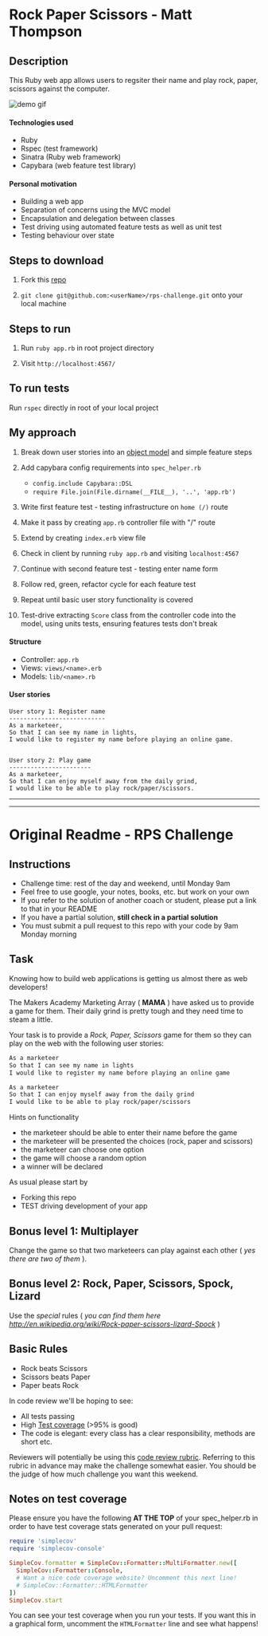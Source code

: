 Rock Paper Scissors - Matt Thompson
===================================

## Description

This Ruby web app allows users to regsiter their name and play rock, paper, scissors against the computer.

![demo gif](https://github.com/mattTea/rps-challenge/blob/master/problem/rps.gif)


#### Technologies used

- Ruby
- Rspec (test framework)
- Sinatra (Ruby web framework)
- Capybara (web feature test library)


#### Personal motivation

- Building a web app
- Separation of concerns using the MVC model
- Encapsulation and delegation between classes
- Test driving using automated feature tests as well as unit test
- Testing behaviour over state


## Steps to download

1. Fork this [repo](https://github.com/mattTea/rps-challenge)

2. `git clone git@github.com:<userName>/rps-challenge.git` onto your local machine


## Steps to run

1. Run `ruby app.rb` in root project directory

2. Visit `http://localhost:4567/`


## To run tests

Run `rspec` directly in root of your local project


## My approach

1. Break down user stories into an [object model](https://github.com/mattTea/rps-challenge/blob/master/problem/problem_breakdown.md) and simple feature steps

2. Add capybara config requirements into `spec_helper.rb`
    - `config.include Capybara::DSL`
    - `require File.join(File.dirname(__FILE__), '..', 'app.rb')`

3. Write first feature test - testing infrastructure on `home (/)` route

4. Make it pass by creating `app.rb` controller file with "/" route

5. Extend by creating `index.erb` view file

6. Check in client by running `ruby app.rb` and visiting `localhost:4567`

7. Continue with second feature test - testing enter name form

8. Follow red, green, refactor cycle for each feature test

9. Repeat until basic user story functionality is covered

10. Test-drive extracting `Score` class from the controller code into the model, using units tests, ensuring features tests don't break


#### Structure

- Controller: `app.rb`
- Views: `views/<name>.erb`
- Models: `lib/<name>.rb`


#### User stories

```
User story 1: Register name
---------------------------
As a marketeer,
So that I can see my name in lights,
I would like to register my name before playing an online game.


User story 2: Play game
-----------------------
As a marketeer,
So that I can enjoy myself away from the daily grind,
I would like to be able to play rock/paper/scissors.
```




------

------


Original Readme - RPS Challenge
===============================


Instructions
-------

* Challenge time: rest of the day and weekend, until Monday 9am
* Feel free to use google, your notes, books, etc. but work on your own
* If you refer to the solution of another coach or student, please put a link to that in your README
* If you have a partial solution, **still check in a partial solution**
* You must submit a pull request to this repo with your code by 9am Monday morning

Task
----

Knowing how to build web applications is getting us almost there as web developers!

The Makers Academy Marketing Array ( **MAMA** ) have asked us to provide a game for them. Their daily grind is pretty tough and they need time to steam a little.

Your task is to provide a _Rock, Paper, Scissors_ game for them so they can play on the web with the following user stories:

```sh
As a marketeer
So that I can see my name in lights
I would like to register my name before playing an online game

As a marketeer
So that I can enjoy myself away from the daily grind
I would like to be able to play rock/paper/scissors
```

Hints on functionality

- the marketeer should be able to enter their name before the game
- the marketeer will be presented the choices (rock, paper and scissors)
- the marketeer can choose one option
- the game will choose a random option
- a winner will be declared


As usual please start by

* Forking this repo
* TEST driving development of your app


## Bonus level 1: Multiplayer

Change the game so that two marketeers can play against each other ( _yes there are two of them_ ).

## Bonus level 2: Rock, Paper, Scissors, Spock, Lizard

Use the _special_ rules ( _you can find them here http://en.wikipedia.org/wiki/Rock-paper-scissors-lizard-Spock_ )

## Basic Rules

- Rock beats Scissors
- Scissors beats Paper
- Paper beats Rock

In code review we'll be hoping to see:

* All tests passing
* High [Test coverage](https://github.com/makersacademy/course/blob/master/pills/test_coverage.md) (>95% is good)
* The code is elegant: every class has a clear responsibility, methods are short etc.

Reviewers will potentially be using this [code review rubric](docs/review.md).  Referring to this rubric in advance may make the challenge somewhat easier.  You should be the judge of how much challenge you want this weekend.

Notes on test coverage
----------------------

Please ensure you have the following **AT THE TOP** of your spec_helper.rb in order to have test coverage stats generated
on your pull request:

```ruby
require 'simplecov'
require 'simplecov-console'

SimpleCov.formatter = SimpleCov::Formatter::MultiFormatter.new([
  SimpleCov::Formatter::Console,
  # Want a nice code coverage website? Uncomment this next line!
  # SimpleCov::Formatter::HTMLFormatter
])
SimpleCov.start
```

You can see your test coverage when you run your tests. If you want this in a graphical form, uncomment the `HTMLFormatter` line and see what happens!
